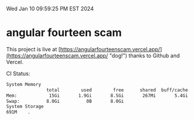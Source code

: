 Wed Jan 10 09:59:25 PM EST 2024

# angular fourteen scam


This project is live at [https://angularfourteenscam.vercel.app/](https://angularfourteenscam.vercel.app/ "dog!") thanks to Github and Vercel.

CI Status: 

```bash
System Memory
               total        used        free      shared  buff/cache   available
Mem:            15Gi       1.9Gi       8.5Gi       267Mi       5.4Gi        13Gi
Swap:          8.0Gi          0B       8.0Gi
System Storage
691M	.
```
